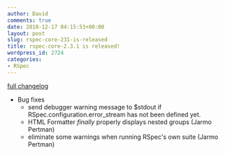 ```yaml
---
author: David
comments: true
date: 2010-12-17 04:15:53+00:00
layout: post
slug: rspec-core-231-is-released
title: rspec-core-2.3.1 is released!
wordpress_id: 2724
categories:
- RSpec
---
```


[full changelog](http://github.com/rspec/rspec-core/compare/v2.3.0...v2.3.1)

* Bug fixes
  * send debugger warning message to $stdout if RSpec.configuration.error_stream
    has not been defined yet. 
  * HTML Formatter _finally_ properly displays nested groups (Jarmo Pertman)
  * eliminate some warnings when running RSpec's own suite (Jarmo Pertman)

